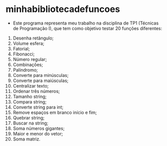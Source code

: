 # minhabibliotecadefuncoes
- Este programa representa meu trabalho na disciplina de TP1 (Técnicas de Programação I), que tem como objetivo testar 20 funções diferentes:

1. Desenha retângulo;
1. Volume esfera;
1. Fatorial;
1. Fibonacci;
1. Número regular;
1. Combinações;
1. Palíndromo;
1. Converte para minúsculas;
1. Converte para maiúsculas;
1. Centralizar texto;
1. Ordenar três números;
1. Tamanho string;
1. Compara string;
1. Converte string para int;
1. Remove espaços em branco início e fim;
1. Quebrar string;
1. Buscar na string;
1. Soma números gigantes;
1. Maior e menor do vetor;
1. Soma matriz.
